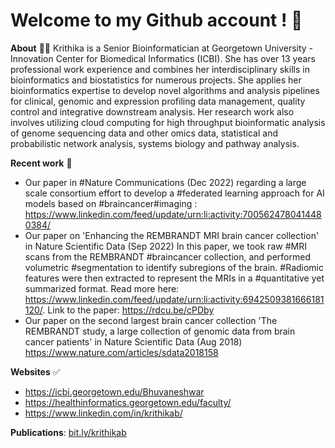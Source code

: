 # Welcome to my Github account !  👋

**About** 🙋‍♀️ 
Krithika is a Senior Bioinformatician at Georgetown University - Innovation Center for Biomedical Informatics (ICBI). She has over 13 years professional work experience and combines her interdisciplinary skills in bioinformatics and biostatistics for numerous projects. She applies her bioinformatics expertise to develop novel algorithms and analysis pipelines for clinical, genomic and expression profiling data management, quality control and integrative downstream analysis. Her research work also involves utilizing cloud computing for high throughput bioinformatic analysis of genome sequencing data and other omics data, statistical and probabilistic network analysis, systems biology and pathway analysis. 

**Recent work** 🌈
* Our paper in #Nature Communications (Dec 2022) regarding a large scale consortium effort to develop a #federated learning approach for AI models based on #braincancer#imaging : https://www.linkedin.com/feed/update/urn:li:activity:7005624780414480384/
* Our paper on 'Enhancing the REMBRANDT MRI brain cancer collection' in Nature Scientific Data (Sep 2022)
In this paper, we took raw #MRI scans from the REMBRANDT #braincancer collection, and performed volumetric #segmentation to identify subregions of the brain. #Radiomic features were then extracted to represent the MRIs in a #quantitative yet summarized format.  Read more here: https://www.linkedin.com/feed/update/urn:li:activity:6942509381666181120/. Link to the paper: https://rdcu.be/cPDby
* Our paper on the second largest brain cancer collection 'The REMBRANDT study, a large collection of genomic data from brain cancer patients' in Nature Scientific Data (Aug 2018) https://www.nature.com/articles/sdata2018158

**Websites** ✅
* https://icbi.georgetown.edu/Bhuvaneshwar
* https://healthinformatics.georgetown.edu/faculty/
* https://www.linkedin.com/in/krithikab/

**Publications**: [bit.ly/krithikab](https://bit.ly/krithikab)
